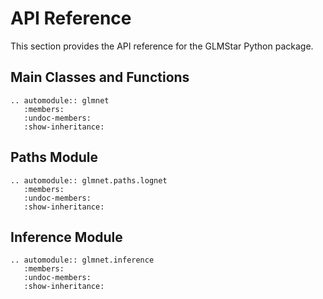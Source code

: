 # API Reference

This section provides the API reference for the GLMStar Python package.

## Main Classes and Functions

```{eval-rst}
.. automodule:: glmnet
   :members:
   :undoc-members:
   :show-inheritance:
```

## Paths Module

```{eval-rst}
.. automodule:: glmnet.paths.lognet
   :members:
   :undoc-members:
   :show-inheritance:
```

## Inference Module

```{eval-rst}
.. automodule:: glmnet.inference
   :members:
   :undoc-members:
   :show-inheritance:
```
